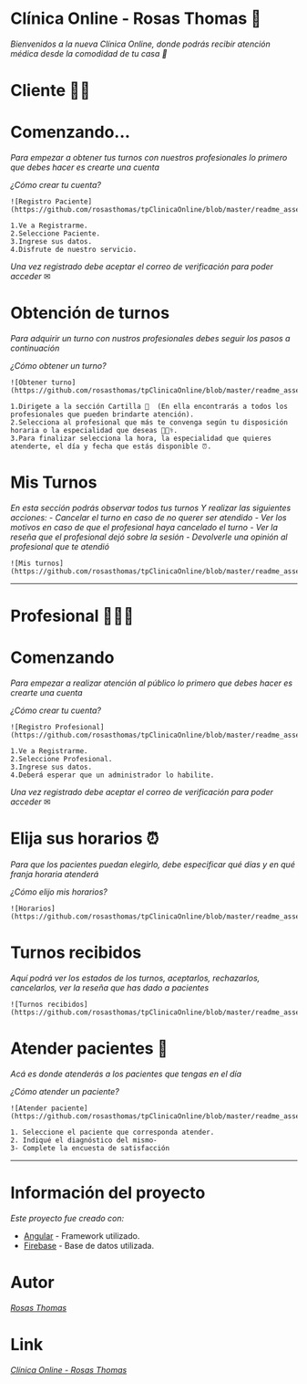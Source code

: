 # Clínica Online - Rosas Thomas 🏥

_Bienvenidos a la nueva Clínica Online, donde podrás recibir atención médica desde la comodidad de tu casa 🏡_

# Cliente 🧑🏽
# Comenzando... 
_Para empezar a obtener tus turnos con nuestros profesionales lo primero que debes hacer es_ *crearte una cuenta*

*¿Cómo crear tu cuenta?*
```
![Registro Paciente](https://github.com/rosasthomas/tpClinicaOnline/blob/master/readme_assets/registro.gif)

1.Ve a Registrarme.
2.Seleccione Paciente.
3.Ingrese sus datos.
4.Disfrute de nuestro servicio.
```

*Una vez registrado debe aceptar el correo de verificación para poder acceder* ✉

# Obtención de turnos
_Para adquirir un turno con nustros profesionales debes seguir los pasos a continuación_

*¿Cómo obtener un turno?*
```
![Obtener turno](https://github.com/rosasthomas/tpClinicaOnline/blob/master/readme_assets/pedir_turno.gif)

1.Dirigete a la sección Cartilla 📄  (En ella encontrarás a todos los profesionales que pueden brindarte atención).
2.Selecciona al profesional que más te convenga según tu disposición horaria o la especialidad que deseas 👩🏽‍⚕️.
3.Para finalizar selecciona la hora, la especialidad que quieres atenderte, el día y fecha que estás disponible ⏰.
```
# Mis Turnos
_En esta sección podrás observar todos tus turnos_
_Y realizar las siguientes acciones:_  _- Cancelar el turno en caso de no querer ser atendido_
                                      _- Ver los motivos en caso de que el profesional haya cancelado el turno_
                                      _- Ver la reseña que el profesional dejó sobre la sesión_
                                      _- Devolverle una opinión al profesional que te atendió_
                                      
```
![Mis turnos](https://github.com/rosasthomas/tpClinicaOnline/blob/master/readme_assets/mis_turnos.gif)
```

-----

# Profesional 👩🏽‍⚕️
# Comenzando 
_Para empezar a realizar atención al público lo primero que debes hacer es_ *crearte una cuenta*

*¿Cómo crear tu cuenta?*

```
![Registro Profesional](https://github.com/rosasthomas/tpClinicaOnline/blob/master/readme_assets/registro_Prof.gif)

1.Ve a Registrarme.
2.Seleccione Profesional.
3.Ingrese sus datos.
4.Deberá esperar que un administrador lo habilite.
```

*Una vez registrado debe aceptar el correo de verificación para poder acceder* ✉

# Elija sus horarios ⏰
_Para que los pacientes puedan elegirlo, debe especificar qué días y en qué franja horaria atenderá_

*¿Cómo elijo mis horarios?*
```
![Horarios](https://github.com/rosasthomas/tpClinicaOnline/blob/master/readme_assets/horarios.png)
```

# Turnos recibidos
_Aquí podrá ver los estados de los turnos, aceptarlos, rechazarlos, cancelarlos, ver la reseña que has dado a pacientes_

```
![Turnos recibidos](https://github.com/rosasthomas/tpClinicaOnline/blob/master/readme_assets/turnos_recibidos.png)
```

# Atender pacientes 🔬
_Acá es donde atenderás a los pacientes que tengas en el día_

*¿Cómo atender un paciente?*
``` 
![Atender paciente](https://github.com/rosasthomas/tpClinicaOnline/blob/master/readme_assets/atender.gif)

1. Seleccione el paciente que corresponda atender.
2. Indiqué el diagnóstico del mismo-
3- Complete la encuesta de satisfacción
```

-----

# Información del proyecto

_Este proyecto fue creado con:_
* [Angular](https://angular.io/) - Framework utilizado.
* [Firebase](https://firebase.google.com/) - Base de datos utilizada.

# Autor
_[Rosas Thomas](https://github.com/rosasthomas)_

# Link
_[Clínica Online - Rosas Thomas](https://clinica-online-rosas-thomas.herokuapp.com/login)_
